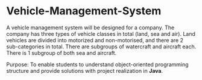 # Vehicle-Management-System

A vehicle management system will be designed for a company.
The company has three types of vehicle classes in total (land, sea and air).
Land vehicles are divided into motorized and non-motorised, and there are 2 sub-categories in total.
There are subgroups of watercraft and aircraft each. There is 1 subgroup of both sea and aircraft.
 
Purpose: To enable students to understand object-oriented programming structure and provide solutions with project realization in **Java**.
